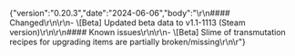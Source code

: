 {"version":"0.20.3","date":"2024-06-06","body":"\r\n#### Changed\r\n\r\n- \\[Beta] Updated beta data to v1.1-1113 (Steam version)\r\n\r\n#### Known issues\r\n\r\n- \\[Beta] Slime of transmutation recipes for upgrading items are partially broken/missing\r\n\r"}